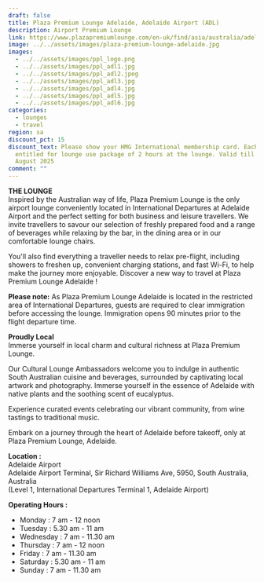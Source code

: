 ```yaml
---
draft: false
title: Plaza Premium Lounge Adelaide, Adelaide Airport (ADL)
description: Airport Premium Lounge
link: https://www.plazapremiumlounge.com/en-uk/find/asia/australia/adelaide/adelaide-airport/international-departures-terminal-one
image: ../../assets/images/plaza-premium-lounge-adelaide.jpg
images:
  - ../../assets/images/ppl_logo.png
  - ../../assets/images/ppl_adl1.jpg
  - ../../assets/images/ppl_adl2.jpeg
  - ../../assets/images/ppl_adl3.jpg
  - ../../assets/images/ppl_adl4.jpg
  - ../../assets/images/ppl_adl5.jpg
  - ../../assets/images/ppl_adl6.jpg
categories:
  - lounges
  - travel
region: sa
discount_pct: 15
discount_text: Please show your HMG International membership card. Each visit is
  entitled for lounge use package of 2 hours at the lounge. Valid till 31st
  August 2025
comment: ""
---
```


**THE LOUNGE**\
Inspired by the Australian way of life, Plaza Premium Lounge is the only airport lounge conveniently located in International Departures at Adelaide Airport and the perfect setting for both business and leisure travellers. We invite travellers to savour our selection of freshly prepared food and a range of beverages while relaxing by the bar, in the dining area or in our comfortable lounge chairs.

You'll also find everything a traveller needs to relax pre-flight, including showers to freshen up, convenient charging stations, and fast Wi-Fi, to help make the journey more enjoyable. Discover a new way to travel at Plaza Premium Lounge Adelaide !

**Please note:** As Plaza Premium Lounge Adelaide is located in the restricted area of International Departures, guests are required to clear immigration before accessing the lounge. Immigration opens 90 minutes prior to the flight departure time.

**Proudly Local**\
Immerse yourself in local charm and cultural richness at Plaza Premium Lounge.

Our Cultural Lounge Ambassadors welcome you to indulge in authentic South Australian cuisine and beverages, surrounded by captivating local artwork and photography. Immerse yourself in the essence of Adelaide with native plants and the soothing scent of eucalyptus.

Experience curated events celebrating our vibrant community, from wine tastings to traditional music.

Embark on a journey through the heart of Adelaide before takeoff, only at Plaza Premium Lounge, Adelaide.

**Location :**\
Adelaide Airport\
Adelaide Airport Terminal, Sir Richard Williams Ave, 5950, South Australia, Australia\
(Level 1, International Departures Terminal 1, Adelaide Airport)

**Operating Hours :**

- Monday : 7 am - 12 noon
- Tuesday : 5.30 am - 11 am
- Wednesday : 7 am - 11.30 am
- Thursday : 7 am - 12 noon
- Friday : 7 am - 11.30 am
- Saturday : 5.30 am - 11 am
- Sunday : 7 am - 11.30 am
